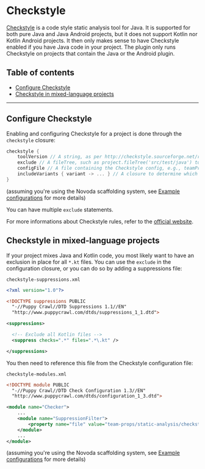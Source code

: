 # Checkstyle
[Checkstyle](http://checkstyle.sourceforge.net/) is a code style static analysis tool for Java. It is supported for both pure Java and Java Android projects,
but it does not support Kotlin nor Kotlin Android projects. It then only makes sense to have Checkstyle enabled if you have Java code in your project. The
plugin only runs Checkstyle on projects that contain the Java or the Android plugin.

## Table of contents
 * [Configure Checkstyle](#configure-checkstyle)
 * [Checkstyle in mixed-language projects](#checkstyle-in-mixed-language-projects)

---

## Configure Checkstyle
Enabling and configuring Checkstyle for a project is done through the `checkstyle` closure:

```gradle
checkstyle {
    toolVersion // A string, as per http://checkstyle.sourceforge.net/releasenotes.html, e.g., '8.8'
    exclude // A fileTree, such as project.fileTree('src/test/java') to exclude Java unit tests
    configFile // A file containing the Checkstyle config, e.g., teamPropsFile('static-analysis/checkstyle-modules.xml')
    includeVariants { variant -> ... } // A closure to determine which variants (for Android) to include
}
```

(assuming you're using the Novoda scaffolding system, see [Example configurations](#example-configurations) for more details)

You can have multiple `exclude` statements.

For more informations about Checkstyle rules, refer to the [official website](http://checkstyle.sourceforge.net/checks.html).

## Checkstyle in mixed-language projects
If your project mixes Java and Kotlin code, you most likely want to have an exclusion in place for all `*.kt` files. You can use the `exclude`
in the configuration closure, or you can do so by adding a suppressions file:

`checkstyle-suppressions.xml`
```xml
<?xml version="1.0"?>

<!DOCTYPE suppressions PUBLIC
  "-//Puppy Crawl//DTD Suppressions 1.1//EN"
  "http://www.puppycrawl.com/dtds/suppressions_1_1.dtd">

<suppressions>

  <!-- Exclude all Kotlin files -->
  <suppress checks=".*" files=".*\.kt" />

</suppressions>
```

You then need to reference this file from the Checkstyle configuration file:

`checkstyle-modules.xml`
```xml
<!DOCTYPE module PUBLIC
  "-//Puppy Crawl//DTD Check Configuration 1.3//EN"
  "http://www.puppycrawl.com/dtds/configuration_1_3.dtd">

<module name="Checker">
    ...
    <module name="SuppressionFilter">
        <property name="file" value="team-props/static-analysis/checkstyle-suppressions.xml" />
    </module>
    ...
</module>
```

(assuming you're using the Novoda scaffolding system, see [Example configurations](#example-configurations) for more details)